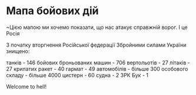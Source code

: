 # Мапа бойових дій


~Цією мапою ми хочемо показати, що нас атакує справжній ворог. І це Росія

З початку вторгнення Російської федерації Збройними силами України знищено:

танків - 146
бойових броньованих машин - 706
вертольотів - 27
літаків - 27
крилатих ракет - 40
гармат - 49
автомобілів - більше 300
особового складу - більше 4000
цистерн - 60 
судна - 2 
ЗРК Бук - 1 

Welcome to hell!
